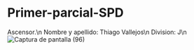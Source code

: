 # Primer-parcial-SPD
Ascensor.\n
Nombre y apellido: Thiago Vallejos\n
Division: J\n
![Captura de pantalla (96)](https://github.com/ThiagoVallejos12/Primer-parcial-SPD/assets/108820694/581d557b-d473-42b2-9640-2e14e2c02d8e)
